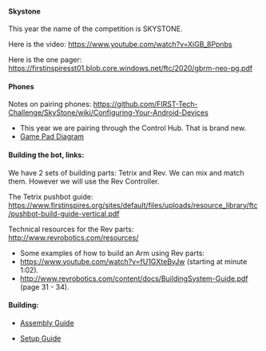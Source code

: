 #### Skystone

This year the name of the competition is SKYSTONE.

Here is the video: https://www.youtube.com/watch?v=XiGB_8Ppnbs

Here is the one pager: https://firstinspiresst01.blob.core.windows.net/ftc/2020/gbrm-neo-pg.pdf

#### Phones

Notes on pairing phones: https://github.com/FIRST-Tech-Challenge/SkyStone/wiki/Configuring-Your-Android-Devices
- This year we are pairing through the Control Hub. That is brand new.
- [Game Pad Diagram](ftc_gamepad_map.jpg)

#### Building the bot, links:

We have 2 sets of building parts: Tetrix and Rev. We can mix and match them. However we will use the Rev Controller.

The Tetrix pushbot guide: https://www.firstinspires.org/sites/default/files/uploads/resource_library/ftc/pushbot-build-guide-vertical.pdf

Technical resources for the Rev parts: http://www.revrobotics.com/resources/

- Some examples of how to build an Arm using Rev parts:
- https://www.youtube.com/watch?v=fU1GXteByJw (starting at minute 1:02).
- http://www.revrobotics.com/content/docs/BuildingSystem-Guide.pdf (page 31 - 34).

#### Building:
- [Assembly Guide](https://andymark-weblinc.netdna-ssl.com/media/W1siZiIsIjIwMTkvMDkvMDkvMDkvMTkvNTAvMzIwMjljOWQtYThjZi00ZmU1LWI2ZDMtOWExZjc3YmJlMjc3LzIwMjBGaWVsZEFzc2VtYmx5X1JFVjEuMS5wZGYiXV0/2020FieldAssembly_REV1.1.pdf?sha=07c69d94259ddc25)

- [Setup Guide](https://andymark-weblinc.netdna-ssl.com/media/W1siZiIsIjIwMTkvMTAvMDMvMTUvMjAvMDcvOGFlODdjZmQtYmYzYS00YmNmLTk3ZWUtY2E3MGZmOThjNTcwLzIwMjBGaWVsZFNldHVwR3VpZGUxLjIucGRmIl1d/2020FieldSetupGuide1.2.pdf?sha=3b2ca42a0e65c849)
